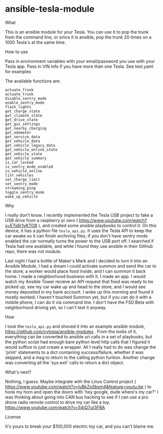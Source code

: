 # ansible-tesla-module
What

This is an ansible module for your Tesla. You can use it to pop the trunk from the command line, or since it is ansible, pop the trunk 20 times on a 1000 Tesla's at the same time.

How to use

Pass in environment variables with your email/password you use with your Tesla app. Pass in VIN info if you have more than one Tesla. See test.yaml for examples

The available functions are:

```
actuate_frunk
actuate_trunk 
disable_sentry_mode
enable_sentry_mode 
flash_lights 
get_charge_state
get_climate_state 
get_drive_state 
get_gui_settings
get_nearby_charging 
get_odometer 
get_service_data
get_vehicle_data 
get_vehicle_legacy_data
get_vehicle_online_state 
get_vehicle_state
get_vehicle_summary 
is_car_locked
is_sentry_mode_enabled 
is_vehicle_online 
list_vehicles
set_charge_limit 
set_sentry_mode 
streaming_ping
toggle_sentry_mode 
wake_up_vehicle
```

Why

I really don't know.  I recently implemented the Tesla USB project to fake a USB drive from a raspberry pi zero ( https://www.youtube.com/watch?v=ETs6r1vKTO8 ), and created some ansible playbooks to control it. On this device, it has a python file `tesla_api.py`. It uses the Tesla API to keep the car awake so it can finish archiving files, if you don't have sentry mode enabled the car normally turns the power to the USB port off. I searched if Tesla had one available, and while I found they use ansible in their GitHub repo, there was not module.

Last night I had a bottle of Maker's Mark and I decided to turn it into an Ansible Module. I had a dream I could activate summon and send the car to the store, a worker would place food inside, and I can summon it back home. I made a neighborhood business with it. I made an app. I would watch my Ansible Tower recieve an API request that food was ready to be picked up, see my car wake up and head to the store, and I would see money deposited in my bank account.  I woke up this morning and found it mostly worked. I haven't touched Summon yet, but if you can do it with a mobile phone, I can do it via command line.  I don't have the FSD Beta with neighborhood driving yet, so I can't test it anyway.

How

I took the `tesla_api.py` and shoved it into an example ansible module, https://github.com/cytopia/ansible-modules .  From the looks of it, everything can be converted to ansible uri calls in a set of playbooks, but the python script had enough bare python level http calls that I figured it would suffice to just create a wrapper.  All I really had to do was change the 'print' statements to a dict containing success/failure, whether it was skipped, and a msg to return to the calling python funtion. Another change was converting all the 'sys.exit' calls to return a dict object.



What's next?

Nothing, I guess. Maybe integrate with the Linux Control project ( https://www.youtube.com/watch?v=luBkZoSbxm4&feature=youtu.be ) to honk my horn and open the doors with 'hey google, dude where's my car?'  I was thinking about going into CAN bus hacking to see if I can use a pro drone radio remote control to drive my car like a toy. https://www.youtube.com/watch?v=54jQ7ut3FBA

License

It's yours to break your $100,000 electric toy car, and you can't blame me.
